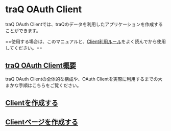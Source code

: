 # traQ OAuth Client
traQ OAuth Clientでは、traQのデータを利用したアプリケーションを作成することができます。

==使用する場合は、このマニュアルと、[Client利用ルール](/docs/client/rule)をよく読んでから使用してください。==

## [traQ OAuth Client概要](/docs/client/overview)
traQ OAuth Clientの全体的な構成や、OAuth Clientを実際に利用するまでの大まかな手順はこちらをご覧ください。

## [Clientを作成する](/docs/client/create)

## [Clientページを作成する](/docs/client/page)

